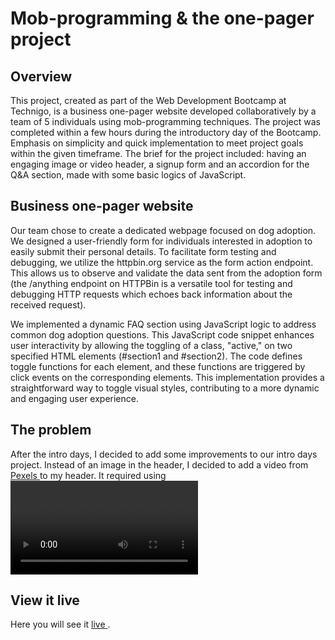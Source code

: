 # Mob-programming & the one-pager project

## Overview

This project, created as part of the Web Development Bootcamp at Technigo, is a business one-pager website developed collaboratively by a team of 5 individuals using mob-programming techniques. The project was completed within a few hours during the introductory day of the Bootcamp. Emphasis on simplicity and quick implementation to meet project goals within the given timeframe. The brief for the project included: having an engaging image or video header, a signup form and an accordion for the Q&A section, made with some basic logics of JavaScript. 

## Business one-pager website

Our team chose to create a dedicated webpage focused on dog adoption. We designed a user-friendly form for individuals interested in adoption to easily submit their personal details. To facilitate form testing and debugging, we utilize the httpbin.org service as the form action endpoint. This allows us to observe and validate the data sent from the adoption form (the /anything endpoint on HTTPBin is a versatile tool for testing and debugging HTTP requests which echoes back information about the received request). 

We implemented a dynamic FAQ section using JavaScript logic to address common dog adoption questions. This JavaScript code snippet enhances user interactivity by allowing the toggling of a class, "active," on two specified HTML elements (#section1 and #section2). The code defines toggle functions for each element, and these functions are triggered by click events on the corresponding elements. This implementation provides a straightforward way to toggle visual styles, contributing to a more dynamic and engaging user experience.

## The problem

After the intro days, I decided to add some improvements to our intro days project. Instead of an image in the header, I decided to add a video from <a href="https://www.pexels.com/videos/" target="a_blank"> Pexels </a> to my header. It required using <video> tag instead of placing the image as a background of the div. Then the video needed to be adjusted for each of three sizes of the screen to make this project fully responsive. 

## View it live
Here you will see it <a href="https://leafy-duckanoo-0d53b4.netlify.app/" target="_blank"> live </a>.
